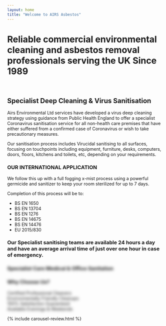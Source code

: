 ```yaml
---
layout: home
title: "Welcome to AIRS Asbestos"
---
```


# Reliable commercial environmental cleaning and asbestos removal professionals serving the UK Since 1989
​
## Specialist  Deep  Cleaning & Virus Sanitisation

Airs Environmental Ltd services have developed a virus deep cleaning strategy using guidance from Public Health England to offer a specialist Coronavirus sanitisation service for all non-health care premises that have either suffered from a confirmed case of Coronavirus or wish to take precautionary measures.


Our sanitisation process includes Virucidal sanitising to all surfaces, focusing on touchpoints including equipment, furniture, desks, computers, doors, floors, kitchens and toilets, etc, depending on your requirements.

### OUR INTERNATIONAL APPLICATION

We follow this up with a full fogging x-mist process using a powerful germicide and sanitizer to keep your room sterilized for up to 7 days.

Completion of this process will be to:

- BS EN 1650
- BS EN 13704
- BS EN 1276
- BS EN 14675
- BS EN 14476
- EU 2015/830

### Our Specialist sanitising teams are available 24 hours a day and have an average arrival time of just over one hour in case of emergency.

<div class="row py-5 my-5" style="background-image: url(https://adyanmuhammad.github.io/airs-2/assets/img/residential-care-homes.webp); background-size: cover; filter: blur(5px);">

  <div class="col-12">
    <h3>
      Specialist Care Medical & Office Sanitation
    </h3>
    <h3>
      Why Choose Us?
    </h3>
  </div>

  <div class="col-3">
    <span class="text-primary">
      Certified Professional Cleaners
    </span>
  </div>

  <div class="col-3">
    <span class="text-muted">
      Environmentally Friendly Cleanups
    </span>
  </div>

  <div class="col-3">
    <span class="text-primary">
      100% Satisfaction Guaranteed
    </span>
  </div>

  <div class="col-3">
    <span class="text-muted">
      Available Evenings & Weekends 
    </span>
  </div>

</div>

{% include carousel-review.html %}
